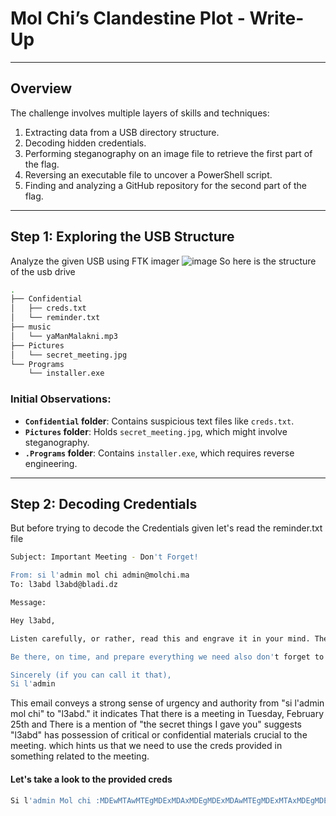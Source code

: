 # Mol Chi’s Clandestine Plot - Write-Up
---

## **Overview**
The challenge involves multiple layers of skills and techniques:
1. Extracting data from a USB directory structure.
2. Decoding hidden credentials.
3. Performing steganography on an image file to retrieve the first part of the flag.
4. Reversing an executable file to uncover a PowerShell script.
5. Finding and analyzing a GitHub repository for the second part of the flag.

---

## **Step 1: Exploring the USB Structure**
Analyze the given USB using FTK imager 
![image](https://github.com/user-attachments/assets/ce4939d9-aa20-402e-904f-4e96ad28fd14)
So here is the structure of the usb drive 
```bash
.
├── Confidential
│   ├── creds.txt
│   └── reminder.txt
├── music
│   └── yaManMalakni.mp3
├── Pictures
│   └── secret_meeting.jpg
└── Programs
    └── installer.exe
```
### **Initial Observations:**
- **`Confidential` folder**: Contains suspicious text files like `creds.txt`.
- **`Pictures` folder**: Holds `secret_meeting.jpg`, which might involve steganography.
- **`.Programs` folder**: Contains `installer.exe`, which requires reverse engineering.

---

## **Step 2: Decoding Credentials**
But before trying to decode the Credentials given let's read the reminder.txt file 
```bash
Subject: Important Meeting - Don't Forget!

From: si l'admin mol chi admin@molchi.ma
To: l3abd l3abd@bladi.dz

Message:

Hey l3abd,

Listen carefully, or rather, read this and engrave it in your mind. The meeting is on Tuesday, February 25th. Donâ€™t forget, or youâ€™ll see what's coming your way. I donâ€™t want any excuses, no "I forgot" or "I had something else to do." Youâ€™ve been warned.

Be there, on time, and prepare everything we need also don't forget to bring with you the secret things that I gived you, you gonna need it !!!. I'm counting on you, but more importantly, Iâ€™m watching you.

Sincerely (if you can call it that),
Si l'admin


```
This email conveys a strong sense of urgency and authority from "si l'admin mol chi" to "l3abd."
it indicates That there is a meeting in Tuesday, February 25th and There is a mention of "the secret things I gave you" suggests "l3abd" has possession of critical or confidential materials crucial to the meeting.
which hints us that we need to use the creds provided in something related to the meeting.
#### Let's take a look to the provided creds 

```bash
Si l'admin Mol chi :MDEwMTAwMTEgMDExMDAxMDEgMDExMDAwMTEgMDExMTAxMDEgMDExMTAwMTAgMDExMDAxMDEgMDEwMTAwMDAgMDExMDAwMDEgMDExMTAwMTEgMDExMTAwMTEgMDExMTAxMTEgMDExMDExMTEgMDExMTAwMTAgMDExMDAxMDAgMDAxMTAwMDEgMDAxMTAwMTAgMDAxMTAwMTEgMDAxMDAwMDE=

```


